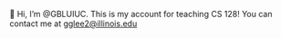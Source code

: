 👋 Hi, I’m @GBLUIUC. This is my account for teaching CS 128! You can contact me at gglee2@illinois.edu


<!---
GBLUIUC/GBLUIUC is a ✨ special ✨ repository because its `README.md` (this file) appears on your GitHub profile.
You can click the Preview link to take a look at your changes.
--->

